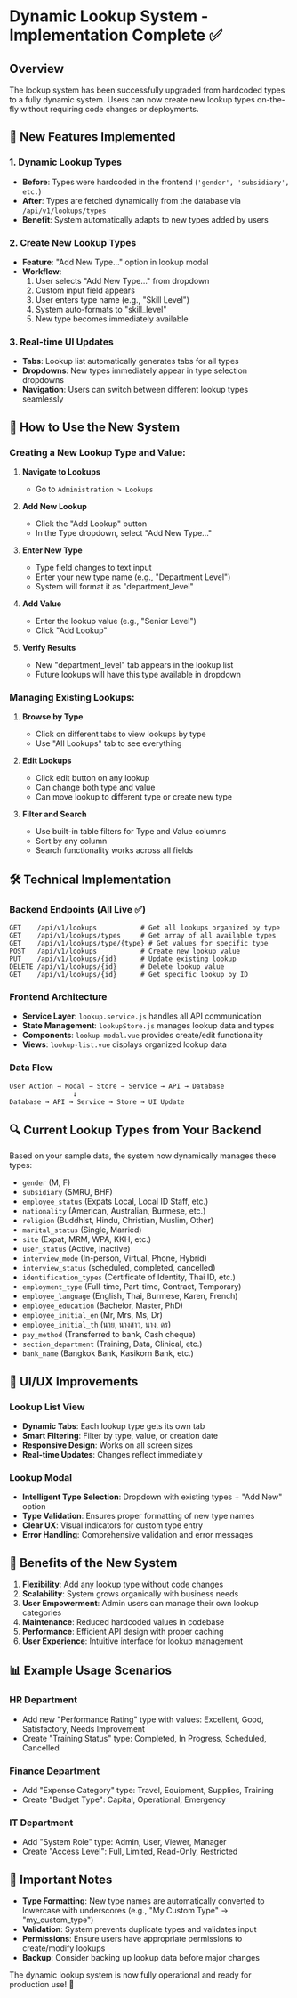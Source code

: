 # Dynamic Lookup System - Implementation Complete ✅

## Overview
The lookup system has been successfully upgraded from hardcoded types to a fully dynamic system. Users can now create new lookup types on-the-fly without requiring code changes or deployments.

## 🚀 New Features Implemented

### 1. Dynamic Lookup Types
- **Before**: Types were hardcoded in the frontend (`'gender', 'subsidiary', etc.`)
- **After**: Types are fetched dynamically from the database via `/api/v1/lookups/types`
- **Benefit**: System automatically adapts to new types added by users

### 2. Create New Lookup Types
- **Feature**: "Add New Type..." option in lookup modal
- **Workflow**: 
  1. User selects "Add New Type..." from dropdown
  2. Custom input field appears
  3. User enters type name (e.g., "Skill Level")
  4. System auto-formats to "skill_level"
  5. New type becomes immediately available

### 3. Real-time UI Updates
- **Tabs**: Lookup list automatically generates tabs for all types
- **Dropdowns**: New types immediately appear in type selection dropdowns
- **Navigation**: Users can switch between different lookup types seamlessly

## 🎯 How to Use the New System

### Creating a New Lookup Type and Value:

1. **Navigate to Lookups**
   - Go to `Administration > Lookups`

2. **Add New Lookup**
   - Click the "Add Lookup" button
   - In the Type dropdown, select "Add New Type..."

3. **Enter New Type**
   - Type field changes to text input
   - Enter your new type name (e.g., "Department Level")
   - System will format it as "department_level"

4. **Add Value**
   - Enter the lookup value (e.g., "Senior Level")
   - Click "Add Lookup"

5. **Verify Results**
   - New "department_level" tab appears in the lookup list
   - Future lookups will have this type available in dropdown

### Managing Existing Lookups:

1. **Browse by Type**
   - Click on different tabs to view lookups by type
   - Use "All Lookups" tab to see everything

2. **Edit Lookups**
   - Click edit button on any lookup
   - Can change both type and value
   - Can move lookup to different type or create new type

3. **Filter and Search**
   - Use built-in table filters for Type and Value columns
   - Sort by any column
   - Search functionality works across all fields

## 🛠 Technical Implementation

### Backend Endpoints (All Live ✅)
```
GET    /api/v1/lookups           # Get all lookups organized by type
GET    /api/v1/lookups/types     # Get array of all available types  
GET    /api/v1/lookups/type/{type} # Get values for specific type
POST   /api/v1/lookups           # Create new lookup value
PUT    /api/v1/lookups/{id}      # Update existing lookup
DELETE /api/v1/lookups/{id}      # Delete lookup value
GET    /api/v1/lookups/{id}      # Get specific lookup by ID
```

### Frontend Architecture
- **Service Layer**: `lookup.service.js` handles all API communication
- **State Management**: `lookupStore.js` manages lookup data and types
- **Components**: `lookup-modal.vue` provides create/edit functionality
- **Views**: `lookup-list.vue` displays organized lookup data

### Data Flow
```
User Action → Modal → Store → Service → API → Database
                ↓
Database → API → Service → Store → UI Update
```

## 🔍 Current Lookup Types from Your Backend
Based on your sample data, the system now dynamically manages these types:

- `gender` (M, F)
- `subsidiary` (SMRU, BHF)
- `employee_status` (Expats Local, Local ID Staff, etc.)
- `nationality` (American, Australian, Burmese, etc.)
- `religion` (Buddhist, Hindu, Christian, Muslim, Other)
- `marital_status` (Single, Married)
- `site` (Expat, MRM, WPA, KKH, etc.)
- `user_status` (Active, Inactive)
- `interview_mode` (In-person, Virtual, Phone, Hybrid)
- `interview_status` (scheduled, completed, cancelled)
- `identification_types` (Certificate of Identity, Thai ID, etc.)
- `employment_type` (Full-time, Part-time, Contract, Temporary)
- `employee_language` (English, Thai, Burmese, Karen, French)
- `employee_education` (Bachelor, Master, PhD)
- `employee_initial_en` (Mr, Mrs, Ms, Dr)
- `employee_initial_th` (นาย, นางสาว, นาง, ดร)
- `pay_method` (Transferred to bank, Cash cheque)
- `section_department` (Training, Data, Clinical, etc.)
- `bank_name` (Bangkok Bank, Kasikorn Bank, etc.)

## 🎨 UI/UX Improvements

### Lookup List View
- **Dynamic Tabs**: Each lookup type gets its own tab
- **Smart Filtering**: Filter by type, value, or creation date
- **Responsive Design**: Works on all screen sizes
- **Real-time Updates**: Changes reflect immediately

### Lookup Modal
- **Intelligent Type Selection**: Dropdown with existing types + "Add New" option
- **Type Validation**: Ensures proper formatting of new type names
- **Clear UX**: Visual indicators for custom type entry
- **Error Handling**: Comprehensive validation and error messages

## 🔧 Benefits of the New System

1. **Flexibility**: Add any lookup type without code changes
2. **Scalability**: System grows organically with business needs
3. **User Empowerment**: Admin users can manage their own lookup categories
4. **Maintenance**: Reduced hardcoded values in codebase
5. **Performance**: Efficient API design with proper caching
6. **User Experience**: Intuitive interface for lookup management

## 📊 Example Usage Scenarios

### HR Department
- Add new "Performance Rating" type with values: Excellent, Good, Satisfactory, Needs Improvement
- Create "Training Status" type: Completed, In Progress, Scheduled, Cancelled

### Finance Department  
- Add "Expense Category" type: Travel, Equipment, Supplies, Training
- Create "Budget Type": Capital, Operational, Emergency

### IT Department
- Add "System Role" type: Admin, User, Viewer, Manager
- Create "Access Level": Full, Limited, Read-Only, Restricted

## 🚨 Important Notes

- **Type Formatting**: New type names are automatically converted to lowercase with underscores (e.g., "My Custom Type" → "my_custom_type")
- **Validation**: System prevents duplicate types and validates input
- **Permissions**: Ensure users have appropriate permissions to create/modify lookups
- **Backup**: Consider backing up lookup data before major changes

The dynamic lookup system is now fully operational and ready for production use! 🎉
